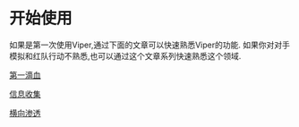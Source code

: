 # 开始使用

如果是第一次使用Viper,通过下面的文章可以快速熟悉Viper的功能.
如果你对对手模拟和红队行动不熟悉,也可以通过这个文章系列快速熟悉这个领域.

[第一滴血](../training/first_session/first_session)

[信息收集](../training/information_collection)

[横向渗透](../training/lateral_movement)
